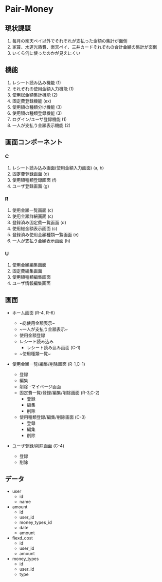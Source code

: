 # Pair-Money

## 現状課題

1. 毎月の楽天ペイ以外でそれぞれが支払った金額の集計が面倒
2. 家賃、水道光熱費、楽天ペイ、三井カードそれぞれの合計金額の集計が面倒
3. いくら何に使ったのかが見えにくい

## 機能

1. レシート読み込み機能 (1)
2. それぞれの使用金額入力機能 (1)
3. 使用総金額集計機能 (2)
4. 固定費登録機能 (ex)
5. 使用額の種類分け機能 (3)
6. 使用額の種類登録機能 (3)
7. ログイン/ユーザ登録機能 (1)
8. 一人が支払う金額表示機能 (2)

## 画面コンポーネント

### C

1. レシート読み込み画面(使用金額入力画面) (a, b)
2. 固定費登録画面 (d)
3. 使用額種類登録画面 (f)
4. ユーザ登録画面 (g)

### R

1. 使用金額一覧画面 (c)
2. 使用金額詳細画面 (c)
3. 登録済み固定費一覧画面 (d)
4. 使用総金額表示画面 (c)
5. 登録済み使用金額種類一覧画面 (e)
6. 一人が支払う金額表示画面 (h)

### U

1. 使用金額編集画面
2. 固定費編集画面
3. 使用額種類編集画面
4. ユーザ情報編集画面

## 画面

- ホーム画面 (R-4, R-6）
  - ~総使用金額表示~
  - ~一人が支払う金額表示~
  - 使用金額登録
  - レシート読み込み
    - レシート読み込み画面 (C-1)
  - ~使用種類一覧~

- 使用金額一覧/編集/削除画面 (R-1,C-1)
  - 登録
  - 編集
  - 削除
-マイページ画面
  - 固定費一覧/登録/編集/削除画面 (R-3,C-2)
    - 登録
    - 編集
    - 削除
  - 使用種類登録/編集/削除画面 (C-3)
    - 登録
    - 編集
    - 削除
- ユーザ登録/削除画面 (C-4)
  - 登録
  - 削除

## データ

- user
  - id
  - name
- amount
  - id
  - user_id
  - money_types_id
  - date
  - amount
- fiexd_cost
  - id
  - user_id
  - amount
- money_types
  - id
  - user_id
  - type
